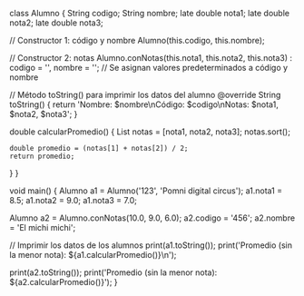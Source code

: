 class Alumno {
  String codigo;
  String nombre;
  late double nota1;
  late double nota2;
  late double nota3;

  // Constructor 1: código y nombre
  Alumno(this.codigo, this.nombre);

  // Constructor 2: notas
  Alumno.conNotas(this.nota1, this.nota2, this.nota3)
      : codigo = '', nombre = ''; // Se asignan valores predeterminados a código y nombre

  // Método toString() para imprimir los datos del alumno
  @override
  String toString() {
    return 'Nombre: $nombre\nCódigo: $codigo\nNotas: $nota1, $nota2, $nota3';
  }

  double calcularPromedio() {
    List<double> notas = [nota1, nota2, nota3];
    notas.sort();

    double promedio = (notas[1] + notas[2]) / 2;
    return promedio;
  }
}

void main() {
  Alumno a1 = Alumno('123', 'Pomni digital circus');
  a1.nota1 = 8.5;
  a1.nota2 = 9.0;
  a1.nota3 = 7.0;

  Alumno a2 = Alumno.conNotas(10.0, 9.0, 6.0);
  a2.codigo = '456';
  a2.nombre = 'El michi michi';

  // Imprimir los datos de los alumnos
  print(a1.toString());
  print('Promedio (sin la menor nota): ${a1.calcularPromedio()}\n');

  print(a2.toString());
  print('Promedio (sin la menor nota): ${a2.calcularPromedio()}');
}
